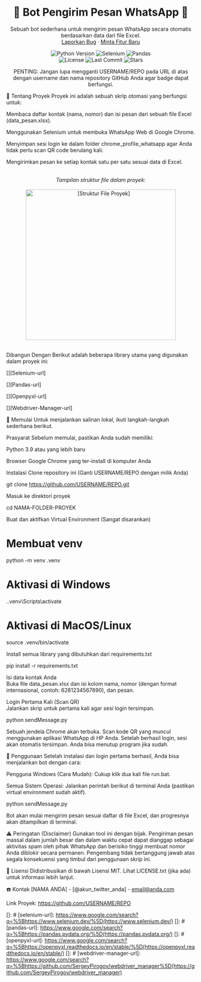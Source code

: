 <div align="center">

<h1 align="center">🤖 Bot Pengirim Pesan WhatsApp 🤖</h1>
<p align="center">
Sebuah bot sederhana untuk mengirim pesan WhatsApp secara otomatis berdasarkan data dari file Excel.
<br />
<a href="https://github.com/USERNAME/REPO/issues">Laporkan Bug</a>
·
<a href="https://github.com/USERNAME/REPO/issues">Minta Fitur Baru</a>
</p>

<p align="center">
<img src="https://img.shields.io/badge/Python-3.9%2B-blue?style=for-the-badge&logo=python" alt="Python Version">
<img src="https://img.shields.io/badge/Selenium-4-green?style=for-the-badge&logo=selenium" alt="Selenium">
<img src="https://img.shields.io/badge/Pandas-2-purple?style=for-the-badge&logo=pandas" alt="Pandas">
<br>
<img src="https://img.shields.io/github/license/USERNAME/REPO?style=for-the-badge" alt="License">
<img src="https://img.shields.io/github/last-commit/USERNAME/REPO?style=for-the-badge" alt="Last Commit">
<img src="https://img.shields.io/github/stars/USERNAME/REPO?style=social" alt="Stars">
</p>

PENTING: Jangan lupa mengganti USERNAME/REPO pada URL di atas dengan username dan nama repository GitHub Anda agar badge dapat berfungsi.

</div>

🧐 Tentang Proyek
Proyek ini adalah sebuah skrip otomasi yang berfungsi untuk:

Membaca daftar kontak (nama, nomor) dan isi pesan dari sebuah file Excel (data_pesan.xlsx).

Menggunakan Selenium untuk membuka WhatsApp Web di Google Chrome.

Menyimpan sesi login ke dalam folder chrome_profile_whatsapp agar Anda tidak perlu scan QR code berulang kali.

Mengirimkan pesan ke setiap kontak satu per satu sesuai data di Excel.

<br>
<div align="center">
<em>Tampilan struktur file dalam proyek:</em><br><br>
<img src="https://i.imgur.com/lO3i1QP.png" alt="[Struktur File Proyek]" width="400">
</div>
<br>

Dibangun Dengan
Berikut adalah beberapa library utama yang digunakan dalam proyek ini:

[][Selenium-url]

[][Pandas-url]

[][Openpyxl-url]

[][Webdriver-Manager-url]

🏁 Memulai
Untuk menjalankan salinan lokal, ikuti langkah-langkah sederhana berikut.

Prasyarat
Sebelum memulai, pastikan Anda sudah memiliki:

Python 3.9 atau yang lebih baru

Browser Google Chrome yang ter-install di komputer Anda

Instalasi
Clone repository ini (Ganti USERNAME/REPO dengan milik Anda)

git clone https://github.com/USERNAME/REPO.git

Masuk ke direktori proyek

cd NAMA-FOLDER-PROYEK

Buat dan aktifkan Virtual Environment (Sangat disarankan)

# Membuat venv
python -m venv .venv

# Aktivasi di Windows
.\.venv\Scripts\activate

# Aktivasi di MacOS/Linux
source .venv/bin/activate

Install semua library yang dibutuhkan dari requirements.txt

pip install -r requirements.txt

Isi data kontak Anda <br>
Buka file data_pesan.xlsx dan isi kolom nama, nomor (dengan format internasional, contoh: 6281234567890), dan pesan.

Login Pertama Kali (Scan QR) <br>
Jalankan skrip untuk pertama kali agar sesi login tersimpan.

python sendMessage.py

Sebuah jendela Chrome akan terbuka. Scan kode QR yang muncul menggunakan aplikasi WhatsApp di HP Anda. Setelah berhasil login, sesi akan otomatis tersimpan. Anda bisa menutup program jika sudah.

🎈 Penggunaan
Setelah instalasi dan login pertama berhasil, Anda bisa menjalankan bot dengan cara:

Pengguna Windows (Cara Mudah): Cukup klik dua kali file run.bat.

Semua Sistem Operasi: Jalankan perintah berikut di terminal Anda (pastikan virtual environment sudah aktif).

python sendMessage.py

Bot akan mulai mengirim pesan sesuai daftar di file Excel, dan progresnya akan ditampilkan di terminal.

⚠️ Peringatan (Disclaimer)
Gunakan tool ini dengan bijak. Pengiriman pesan massal dalam jumlah besar dan dalam waktu cepat dapat dianggap sebagai aktivitas spam oleh pihak WhatsApp dan berisiko tinggi membuat nomor Anda diblokir secara permanen. Pengembang tidak bertanggung jawab atas segala konsekuensi yang timbul dari penggunaan skrip ini.

📄 Lisensi
Didistribusikan di bawah Lisensi MIT. Lihat LICENSE.txt (jika ada) untuk informasi lebih lanjut.

☎️ Kontak
[NAMA ANDA] - [@akun_twitter_anda] - email@anda.com

Link Proyek: https://github.com/USERNAME/REPO

<!-- MARKDOWN LINKS & IMAGES -->

[]: #
[selenium-url]: https://www.google.com/search?q=%5Bhttps://www.selenium.dev/%5D(https://www.selenium.dev/)
[]: #
[pandas-url]: https://www.google.com/search?q=%5Bhttps://pandas.pydata.org/%5D(https://pandas.pydata.org/)
[]: #
[openpyxl-url]: https://www.google.com/search?q=%5Bhttps://openpyxl.readthedocs.io/en/stable/%5D(https://openpyxl.readthedocs.io/en/stable/)
[]: #
[webdriver-manager-url]: https://www.google.com/search?q=%5Bhttps://github.com/SergeyPirogov/webdriver_manager%5D(https://github.com/SergeyPirogov/webdriver_manager)

